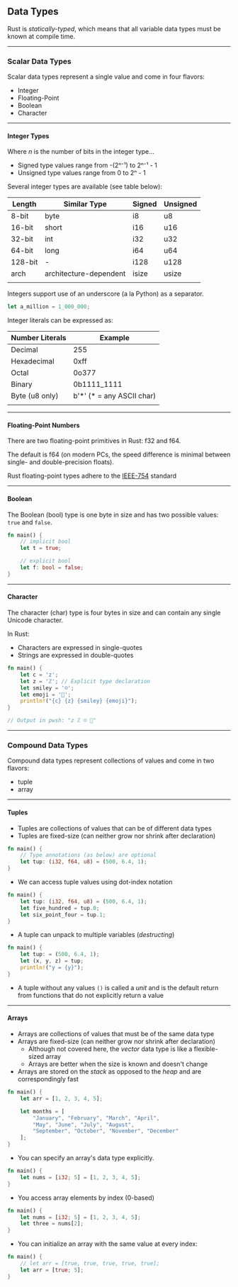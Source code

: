 ## Data Types ##

Rust is *statically-typed*, which means that all variable data types must be known at compile time.

---

### Scalar Data Types ###

Scalar data types represent a single value and come in four flavors:

* Integer
* Floating-Point
* Boolean
* Character

---

#### Integer Types ####

Where *n* is the number of bits in the integer type...
* Signed type values range from -(2ⁿ⁻¹) to 2ⁿ⁻¹ - 1
* Unsigned type values range from 0 to 2ⁿ - 1

Several integer types are available (see table below):

|Length|Similar Type|Signed|Unsigned|
|-|-|-|-|
|8-bit|byte|i8|u8|
|16-bit|short|i16|u16|
|32-bit|int|i32|u32|
|64-bit|long|i64|u64|
|128-bit|-|i128|u128|
|arch|architecture-dependent|isize|usize|
|||||

Integers support use of an underscore (a la Python) as a separator.
```rust
let a_million = 1_000_000;
```

Integer literals can be expressed as:

|Number Literals|Example|
|-|-|
|Decimal|255|
|Hexadecimal|0xff|
|Octal|0o377|
|Binary|0b1111_1111|
|Byte (u8 only)|b'\*' (* = any ASCII char)|
|||

---

#### Floating-Point Numbers ####

There are two floating-point primitives in Rust: f32 and f64.

The default is f64 (on modern PCs, the speed difference is minimal between
single- and double-precision floats).

Rust floating-point types adhere to the
[IEEE-754](https://en.wikipedia.org/wiki/IEEE_754) standard

---

#### Boolean ####

The Boolean (bool) type is one byte in size and has two possible values:
```true``` and ```false```.

```rust
fn main() {
    // implicit bool
    let t = true;

    // explicit bool
    let f: bool = false;
}
```

---

#### Character ####

The character (char) type is four bytes in size and can contain any single
Unicode character.

In Rust:

* Characters are expressed in single-quotes
* Strings are expressed in double-quotes

```rust
fn main() {
    let c = 'z';
    let z = 'ℤ'; // Explicit type declaration
    let smiley = '☺';
    let emoji = '🙂';
    println!("{c} {z} {smiley} {emoji}");
}

// Output in pwsh: "z ℤ ☺ 🙂"
```

---

### Compound Data Types ###

Compound data types represent collections of values and come in two flavors:

* tuple
* array

---

#### Tuples ####

* Tuples are collections of values that can be of different data types
* Tuples are fixed-size (can neither grow nor shrink after declaration)

```rust
fn main() {
    // Type annotations (as below) are optional
    let tup: (i32, f64, u8) = (500, 6.4, 1);
}
```

* We can access tuple values using dot-index notation

```rust
fn main() {
    let tup: (i32, f64, u8) = (500, 6.4, 1);
    let five_hundred = tup.0;
    let six_point_four = tup.1;
}
```

* A tuple can unpack to multiple variables (*destructing*)

```rust
fn main() {
    let tup: = (500, 6.4, 1);
    let (x, y, z) = tup;
    println!("y = {y}");
}
```

* A tuple without any values ```()``` is called a *unit* and is the 
  default return from functions that do not explicitly return a value

---

#### Arrays ####

* Arrays are collections of values that must be of the same data type
* Arrays are fixed-size (can neither grow nor shrink after declaration)
    * Although not covered here, the *vector* data type is like a flexible-sized array
    * Arrays are better when the size is known and doesn't change
* Arrays are stored on the *stack* as opposed to the *heap* and are correspondingly fast

```rust
fn main() {
    let arr = [1, 2, 3, 4, 5];

    let months = [
        "January", "February", "March", "April",
        "May", "June", "July", "August",
        "September", "October", "November", "December"
    ];
}
```

* You can specify an array's data type explicitly.

```rust
fn main() {
    let nums = [i32; 5] = [1, 2, 3, 4, 5];
}
```

* You access array elements by index (0-based)

```rust
fn main() {
    let nums = [i32; 5] = [1, 2, 3, 4, 5];
    let three = nums[2];
}
```

* You can initialize an array with the same value at every index:

```rust
fn main() {
    // let arr = [true, true, true, true, true];
    let arr = [true; 5];
}
```
